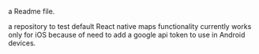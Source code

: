 a Readme file.

a repository to test default React native maps functionality
currently works only for iOS because of need to add a google api token to use in Android devices.

